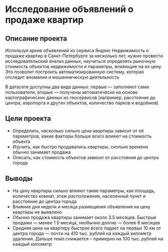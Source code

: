 # Исследование объявлений о продаже квартир

## Описание проекта
Используя архив объявлений из сервиса Яндекс Недвижимость о продаже квартир в Санкт-Петербурге за несколько лет, нужно провести исследовательский анализ данных, научиться определять рыночную стоимость объектов недвижимости и параметры, влияющие на их цену. Это позволит построить автоматизированную систему, которая отследит аномалии и мошенническую деятельность

В датасете доступны два вида данных: первые — заполняют сами пользователи, вторые — получены автоматически на основе картографических данных из геосервисов (например, расстояние до центра, аэропорта и других объектов, количество парков и водоёмов)

## Цели проекта
- Определить, насколько сильно цена квартиры зависит от её параметров, какие факторы больше всего влияют на стоимость объекта
- Изучить, как быстро продавались квартиры, сколько времени обычно занимает продажа
- Описать, как стоимость объектов зависит от расстояния до центра города

## Выводы
- На цену квартиры сильно влияют такие параметры, как площадь, количество комнат, этаж расположения, населенный пункт и расстояние до центра города
- Влияние дня недели и месяца размещения объявления на цену квартиры не выявлено
- Обычно продажа квартиры занимает около 3.5 месяцев. Быстрые продажи — менее 1.5 месяца, необычно долгие — более 8 месяцев
- Средняя цена на квартиру быстрее всего падает на первых 10 км от центра города — почти на 410 тыс. рублей на каждый километр удаления. Дальше темп снижается – примерно на 100 тыс. рублей на каждый километр
